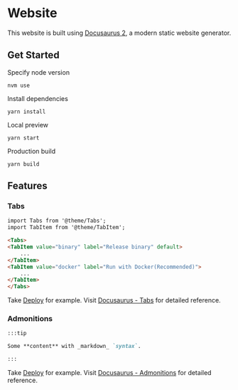 # Website

This website is built using [Docusaurus 2](https://docusaurus.io/), a modern static website generator.

## Get Started

Specify node version

```shell
nvm use
```

Install dependencies

```shell
yarn install
```

Local preview

```shell
yarn start
```

Production build

```shell
yarn build
```

## Features

### Tabs

```markdown
import Tabs from '@theme/Tabs';
import TabItem from '@theme/TabItem';

<Tabs>
<TabItem value="binary" label="Release binary" default>
    ...
</TabItem>
<TabItem value="docker" label="Run with Docker(Recommended)">
    ...
</TabItem>
</Tabs>
```

Take [Deploy](../docs/user/index.md) for example. Visit [Docusaurus - Tabs](https://docusaurus.io/docs/markdown-features/tabs) for detailed reference.

### Admonitions

```markdown
:::tip

Some **content** with _markdown_ `syntax`.

:::
```

Take [Deploy](../docs/user/index.md) for example. Visit [Docusaurus - Admonitions](https://docusaurus.io/docs/markdown-features/admonitions) for detailed reference.
